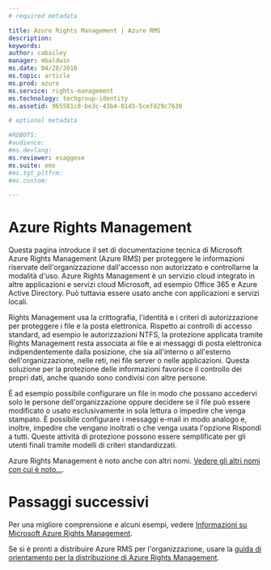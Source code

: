 ```yaml
---
# required metadata

title: Azure Rights Management | Azure RMS
description:
keywords:
author: cabailey
manager: mbaldwin
ms.date: 04/28/2016
ms.topic: article
ms.prod: azure
ms.service: rights-management
ms.technology: techgroup-identity
ms.assetid: 965581c8-be3c-43b4-8145-5cefd29c7636

# optional metadata

#ROBOTS:
#audience:
#ms.devlang:
ms.reviewer: esaggese
ms.suite: ems
#ms.tgt_pltfrm:
#ms.custom:

---
```


# Azure Rights Management
Questa pagina introduce il set di documentazione tecnica di Microsoft Azure Rights Management (Azure RMS) per proteggere le informazioni riservate dell'organizzazione dall'accesso non autorizzato e controllarne la modalità d'uso. Azure Rights Management è un servizio cloud integrato in altre applicazioni e servizi cloud Microsoft, ad esempio Office 365 e Azure Active Directory. Può tuttavia essere usato anche con applicazioni e servizi locali.

Rights Management usa la crittografia, l'identità e i criteri di autorizzazione per proteggere i file e la posta elettronica. Rispetto ai controlli di accesso standard, ad esempio le autorizzazioni NTFS, la protezione applicata tramite Rights Management resta associata ai file e ai messaggi di posta elettronica indipendentemente dalla posizione, che sia all'interno o all'esterno dell'organizzazione, nelle reti, nei file server o nelle applicazioni. Questa soluzione per la protezione delle informazioni favorisce il controllo dei propri dati, anche quando sono condivisi con altre persone.

È ad esempio possibile configurare un file in modo che possano accedervi solo le persone dell'organizzazione oppure decidere se il file può essere modificato o usato esclusivamente in sola lettura o impedire che venga stampato. È possibile configurare i messaggi e-mail in modo analogo e, inoltre, impedire che vengano inoltrati o che venga usata l'opzione Rispondi a tutti. Queste attività di protezione possono essere semplificate per gli utenti finali tramite modelli di criteri standardizzati.

Azure Rights Management è noto anche con altri nomi.  [Vedere gli altri nomi con cui è noto...](azure-rms-aka.md).

# Passaggi successivi
Per una migliore comprensione e alcuni esempi, vedere [Informazioni su Microsoft Azure Rights Management](what-is-azure-rms.md).

Se si è pronti a distribuire Azure RMS per l'organizzazione, usare la [guida di orientamento per la distribuzione di Azure Rights Management](../plan-design/deployment-roadmap.md).




<!--HONumber=Apr16_HO3-->


